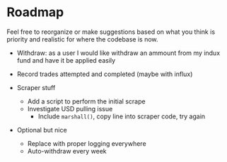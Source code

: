 # Roadmap

Feel free to reorganize or make suggestions based on what you think is priority and realistic for where the codebase is now.

* Withdraw: as a user I would like withdraw an ammount from my indux fund and have it be applied easily

* Record trades attempted and completed (maybe with influx)

* Scraper stuff
    * Add a script to perform the initial scrape
    * Investigate USD pulling issue 
      * Include `marshall()`, copy line into scraper code, try again

* Optional but nice
    * Replace with proper logging everywhere
    * Auto-withdraw every week

